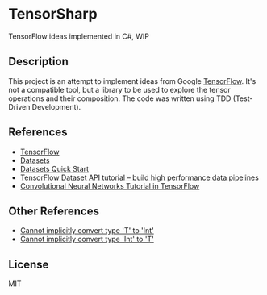 # TensorSharp

TensorFlow ideas implemented in C#, WIP

## Description

This project is an attempt to implement ideas from Google [TensorFlow](https://www.tensorflow.org/). It's not a compatible
tool, but a library to be used to explore the tensor operations and their composition.
The code was written using TDD (Test-Driven Development).

## References

- [TensorFlow](https://www.tensorflow.org/)
- [Datasets](https://www.tensorflow.org/programmers_guide/datasets)
- [Datasets Quick Start](https://www.tensorflow.org/get_started/datasets_quickstart)
- [TensorFlow Dataset API tutorial – build high performance data pipelines](http://adventuresinmachinelearning.com/tensorflow-dataset-tutorial/)
- [Convolutional Neural Networks Tutorial in TensorFlow](http://adventuresinmachinelearning.com/convolutional-neural-networks-tutorial-tensorflow/)

## Other References

- [Cannot implicitly convert type 'T' to 'Int'](http://stackoverflow.com/questions/8170784/cannot-implicitly-convert-type-t-to-int)
- [Cannot implicitly convert type 'Int' to 'T'](http://stackoverflow.com/questions/8171412/cannot-implicitly-convert-type-int-to-t)

## License

MIT

